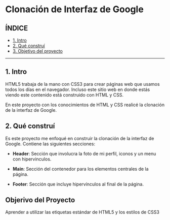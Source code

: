 # Clonación de Interfaz de Google

## ÍNDICE

* [1. Intro](https://github.com/DeyHdz/cloninterfazdegoogle/blob/main/README.md#1-intro)
* [2. Qué construí](#)
* [3. Objetivo del proyecto](#)

****

## 1. Intro
HTML5 trabaja de la mano con CSS3 para crear páginas web que usamos todos los días en el navegador. Incluso este sitio web en donde estás viendo este contenido está construido con HTML y CSS.

En este proyecto con los conocimientos de HTML y CSS realicé la clonación de la interfaz de Google.

## 2. Qué construí
Es este proyecto me enfoqué en construir la clonación de la interfaz de Google. Contiene las siguientes secciones:

* **Header**: Sección que involucra la foto de mi perfil, iconos y un menu con hipervinculos.

* **Main**: Sección del contenedor para los elementos centrales de la página.

* **Footer**: Sección que incluye hipervínculos al final de la página.

## Objerivo del Proyecto
Aprender a utilizar las etiquetas estándar de HTML5 y los estilos de CSS3
